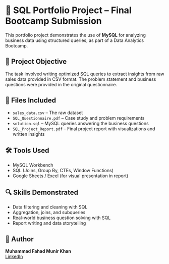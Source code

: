 # 🧠 SQL Portfolio Project – Final Bootcamp Submission

This portfolio project demonstrates the use of **MySQL** for analyzing business data using structured queries, as part of a Data Analytics Bootcamp.

## 📘 Project Objective
The task involved writing optimized SQL queries to extract insights from raw sales data provided in CSV format. The problem statement and business questions were provided in the original questionnaire.

## 📁 Files Included
- `sales_data.csv` – The raw dataset
- `SQL_Questionnaire.pdf` – Case study and problem requirements
- `solution.sql` – MySQL queries answering the business questions
- `SQL_Project_Report.pdf` – Final project report with visualizations and written insights

## 🛠️ Tools Used
- MySQL Workbench
- SQL (Joins, Group By, CTEs, Window Functions)
- Google Sheets / Excel (for visual presentation in report)

## 🔍 Skills Demonstrated
- Data filtering and cleaning with SQL
- Aggregation, joins, and subqueries
- Real-world business question solving with SQL
- Report writing and data storytelling

## 👤 Author
**Muhammad Fahad Munir Khan**  
[LinkedIn](https://www.linkedin.com/in/fahad-munir-visionsearch)

